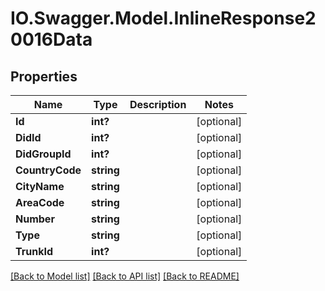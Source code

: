 # IO.Swagger.Model.InlineResponse20016Data
## Properties

Name | Type | Description | Notes
------------ | ------------- | ------------- | -------------
**Id** | **int?** |  | [optional] 
**DidId** | **int?** |  | [optional] 
**DidGroupId** | **int?** |  | [optional] 
**CountryCode** | **string** |  | [optional] 
**CityName** | **string** |  | [optional] 
**AreaCode** | **string** |  | [optional] 
**Number** | **string** |  | [optional] 
**Type** | **string** |  | [optional] 
**TrunkId** | **int?** |  | [optional] 

[[Back to Model list]](../README.md#documentation-for-models) [[Back to API list]](../README.md#documentation-for-api-endpoints) [[Back to README]](../README.md)

